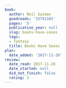 ```yaml
---
book:
  author: Neil Gaiman
  goodreads: '33791101'
  pages: '5'
  publication_year: null
  slug: books-have-sexes
  tags:
  - fantasy
  title: Books Have Sexes
plan:
  date_added: '2017-11-28'
review:
  date_read: 2017-11-28
  date_started: null
  did_not_finish: false
  rating: 3
---
```

